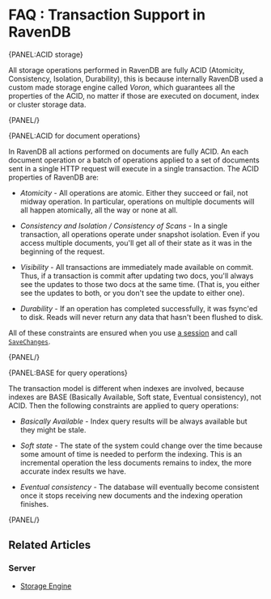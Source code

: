 ﻿# FAQ : Transaction Support in RavenDB

{PANEL:ACID storage}

All storage operations performed in RavenDB are fully ACID (Atomicity, Consistency, Isolation, Durability), this is because internally RavenDB used a custom made storage engine called *Voron*, which guarantees all the properties of the ACID, no matter if those are executed on document, index or cluster storage data.

{PANEL/}

{PANEL:ACID for document operations}

In RavenDB all actions performed on documents are fully ACID. An each document operation or a batch of operations applied to a set of documents sent in a single HTTP request will execute in a single transaction. The ACID properties of RavenDB are:

* _Atomicity_  - All operations are atomic. Either they succeed or fail, not midway operation. In particular, operations on multiple documents will all happen atomically, all the way or none at all.

* _Consistency and Isolation / Consistency of Scans_ - In a single transaction, all operations operate under snapshot isolation. Even if you access multiple documents, you'll get all of their state as it was in the beginning of the request.

* _Visibility_ - All transactions are immediately made available on commit. Thus, if a transaction is commit after updating two docs, you'll always see the updates to those two docs at the same time. (That is, you either see the updates to both, or you don't see the update to either one).

* _Durability_ - If an operation has completed successfully, it was fsync'ed to disk. Reads will never return any data that hasn't been flushed to disk.

All of these constraints are ensured when you use [a session](../session/what-is-a-session-and-how-does-it-work) and call [`SaveChanges`](../session/saving-changes).

{PANEL/}

{PANEL:BASE for query operations}

The transaction model is different when indexes are involved, because indexes are BASE (Basically Available, Soft state, Eventual consistency), not ACID. Then the following constraints are applied to query operations:

* _Basically Available_ - Index query results will be always available but they might be stale.

* _Soft state_ - The state of the system could change over the time because some amount of time is needed to perform the indexing. This is an incremental operation the less documents remains to index, the more accurate index results we have.

* _Eventual consistency_ - The database will eventually become consistent once it stops receiving new documents and the indexing operation finishes.

{PANEL/}

## Related Articles

### Server

- [Storage Engine](../../server/storage/storage-engine)
